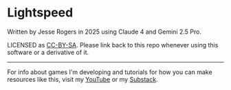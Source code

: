# Lightspeed

Written by Jesse Rogers in 2025 using Claude 4 and Gemini 2.5 Pro.

LICENSED as [CC-BY-SA](https://creativecommons.org/licenses/by-sa/4.0/deed.en). Please link back to this repo whenever using this software or a derivative of it.

---

For info about games I'm developing and tutorials for how you can make resources like this, visit my [YouTube](https://www.youtube.com/@rogersmath1939) or my [Substack](https://substack.com/@jesserogers).
